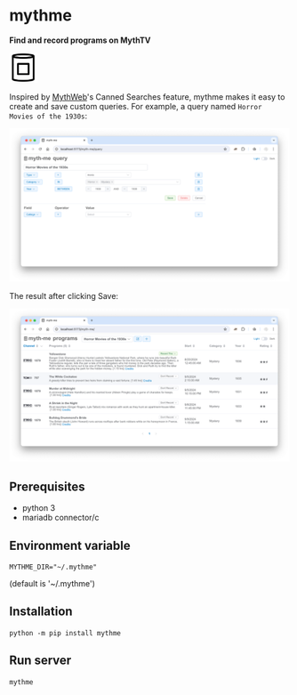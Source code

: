 # mythme
**Find and record programs on MythTV**

<picture>
  <source media="(prefers-color-scheme: dark)" srcset="https://raw.githubusercontent.com/donaldoakes/mythme/main/docs/img/mm-dark.png" style="width:50px">
  <source media="(prefers-color-scheme: light)" srcset="https://raw.githubusercontent.com/donaldoakes/mythme/main/docs/img/mm-light.png" style="width:50px">
  <img alt="mythme" src="https://raw.githubusercontent.com/donaldoakes/mythme/main/docs/img/mm-light.png" width="50px">
</picture>

Inspired by [MythWeb](https://github.com/MythTV/mythweb)'s Canned Searches feature, mythme makes it easy
to create and save custom queries. For example, a query named `Horror Movies of the 1930s`:

<picture>
  <source media="(prefers-color-scheme: dark)" srcset="https://raw.githubusercontent.com/donaldoakes/mythme/main/docs/img/query-dark.png">
  <source media="(prefers-color-scheme: light)" srcset="https://raw.githubusercontent.com/donaldoakes/mythme/main/docs/img/query-light.png">
  <img alt="mythme query" src="https://raw.githubusercontent.com/donaldoakes/mythme/main/docs/img/query-light.png">
</picture>

The result after clicking Save:

<picture>
  <source media="(prefers-color-scheme: dark)" srcset="https://raw.githubusercontent.com/donaldoakes/mythme/main/docs/img/programs-dark.png">
  <source media="(prefers-color-scheme: light)" srcset="https://raw.githubusercontent.com/donaldoakes/mythme/main/docs/img/programs-light.png">
  <img alt="mythme programs" src="https://raw.githubusercontent.com/donaldoakes/mythme/main/docs/img/programs-light.png">
</picture>


## Prerequisites
- python 3
- mariadb connector/c

## Environment variable
```
MYTHME_DIR="~/.mythme"
```
(default is '~/.mythme')

## Installation
```
python -m pip install mythme
```

## Run server
```
mythme
```
